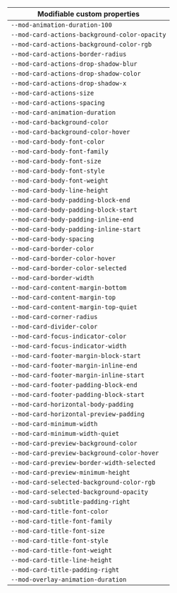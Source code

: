 | Modifiable custom properties                  |
| --------------------------------------------- |
| `--mod-animation-duration-100`                |
| `--mod-card-actions-background-color-opacity` |
| `--mod-card-actions-background-color-rgb`     |
| `--mod-card-actions-border-radius`            |
| `--mod-card-actions-drop-shadow-blur`         |
| `--mod-card-actions-drop-shadow-color`        |
| `--mod-card-actions-drop-shadow-x`            |
| `--mod-card-actions-size`                     |
| `--mod-card-actions-spacing`                  |
| `--mod-card-animation-duration`               |
| `--mod-card-background-color`                 |
| `--mod-card-background-color-hover`           |
| `--mod-card-body-font-color`                  |
| `--mod-card-body-font-family`                 |
| `--mod-card-body-font-size`                   |
| `--mod-card-body-font-style`                  |
| `--mod-card-body-font-weight`                 |
| `--mod-card-body-line-height`                 |
| `--mod-card-body-padding-block-end`           |
| `--mod-card-body-padding-block-start`         |
| `--mod-card-body-padding-inline-end`          |
| `--mod-card-body-padding-inline-start`        |
| `--mod-card-body-spacing`                     |
| `--mod-card-border-color`                     |
| `--mod-card-border-color-hover`               |
| `--mod-card-border-color-selected`            |
| `--mod-card-border-width`                     |
| `--mod-card-content-margin-bottom`            |
| `--mod-card-content-margin-top`               |
| `--mod-card-content-margin-top-quiet`         |
| `--mod-card-corner-radius`                    |
| `--mod-card-divider-color`                    |
| `--mod-card-focus-indicator-color`            |
| `--mod-card-focus-indicator-width`            |
| `--mod-card-footer-margin-block-start`        |
| `--mod-card-footer-margin-inline-end`         |
| `--mod-card-footer-margin-inline-start`       |
| `--mod-card-footer-padding-block-end`         |
| `--mod-card-footer-padding-block-start`       |
| `--mod-card-horizontal-body-padding`          |
| `--mod-card-horizontal-preview-padding`       |
| `--mod-card-minimum-width`                    |
| `--mod-card-minimum-width-quiet`              |
| `--mod-card-preview-background-color`         |
| `--mod-card-preview-background-color-hover`   |
| `--mod-card-preview-border-width-selected`    |
| `--mod-card-preview-minimum-height`           |
| `--mod-card-selected-background-color-rgb`    |
| `--mod-card-selected-background-opacity`      |
| `--mod-card-subtitle-padding-right`           |
| `--mod-card-title-font-color`                 |
| `--mod-card-title-font-family`                |
| `--mod-card-title-font-size`                  |
| `--mod-card-title-font-style`                 |
| `--mod-card-title-font-weight`                |
| `--mod-card-title-line-height`                |
| `--mod-card-title-padding-right`              |
| `--mod-overlay-animation-duration`            |
